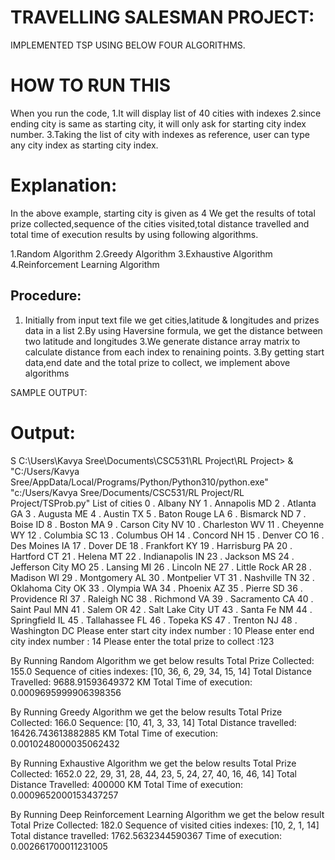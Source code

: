 
TRAVELLING SALESMAN PROJECT:
===========================
IMPLEMENTED TSP USING BELOW FOUR ALGORITHMS.

HOW TO RUN THIS
===============
When you run the code,
	1.It will display list of 40 cities with indexes
	2.since ending city is same as starting city, it will only ask for starting city index number.
	3.Taking the list of city with indexes as reference, user can type any city index as starting city index.
	

Explanation:
===========

In the above example, starting city is given as 4
We get the results of total prize collected,sequence of the cities visited,total distance travelled and total time of execution results by using following algorithms.

1.Random Algorithm
2.Greedy Algorithm
3.Exhaustive Algorithm
4.Reinforcement Learning Algorithm

Procedure:
----------
1. Initially from input text file we get cities,latitude & longitudes and prizes data in a list
2.By using Haversine formula, we get the distance between two latitude and longitudes
3.We generate distance array matrix to calculate distance from each index to renaining points.
3.By getting start data,end date and the total prize to collect, we implement above algorithms

SAMPLE OUTPUT:

Output:
=======

S C:\Users\Kavya Sree\Documents\CSC531\RL Project\RL Project> & "C:/Users/Kavya Sree/AppData/Local/Programs/Python/Python310/python.exe" "c:/Users/Kavya Sree/Documents/CSC531/RL Project/RL Project/TSProb.py"
List of cities
0 .  Albany NY
1 .  Annapolis MD
2 .  Atlanta GA
3 .  Augusta ME
4 .  Austin TX
5 .  Baton Rouge LA
6 .  Bismarck ND
7 .  Boise ID
8 .  Boston MA
9 .  Carson City NV
10 .  Charleston WV
11 .  Cheyenne WY
12 .  Columbia SC
13 .  Columbus OH
14 .  Concord NH
15 .  Denver CO
16 .  Des Moines IA
17 .  Dover DE
18 .  Frankfort KY
19 .  Harrisburg PA
20 .  Hartford CT
21 .  Helena MT
22 .  Indianapolis IN
23 .  Jackson MS
24 .  Jefferson City MO
25 .  Lansing MI
26 .  Lincoln NE
27 .  Little Rock AR
28 .  Madison WI
29 .  Montgomery AL
30 .  Montpelier VT
31 .  Nashville TN
32 .  Oklahoma City OK
33 .  Olympia WA
34 .  Phoenix AZ
35 .  Pierre SD
36 .  Providence RI
37 .  Raleigh NC
38 .  Richmond VA
39 .  Sacramento CA
40 .  Saint Paul MN
41 .  Salem OR
42 .  Salt Lake City UT
43 .  Santa Fe NM
44 .  Springfield IL
45 .  Tallahassee FL
46 .  Topeka KS
47 .  Trenton NJ
48 .  Washington DC
Please enter start city index number : 10
Please enter end city index number : 14
Please enter the total prize to collect :123

By Running Random Algorithm we get below results
Total Prize Collected:  155.0
Sequence of cities indexes:  [10, 36, 6, 29, 34, 15, 14]
Total Distance Travelled:  9688.91593649372  KM
Total Time of execution:  0.0009695999906398356

By Running Greedy Algorithm we get the below results
Total Prize Collected:  166.0
Sequence:  [10, 41, 3, 33, 14]
Total Distance travelled:  16426.743613882885  KM
Total Time of execution:  0.0010248000035062432

By Running Exhaustive Algorithm we get the below results
Total Prize Collected:  1652.0
 22, 29, 31, 28, 44, 23, 5, 24, 27, 40, 16, 46, 14]
Total Distance Travelled:  400000  KM
Total Time of execution:  0.0009652000153437257

By Running Deep Reinforcement Learning Algorithm we get the below result
Total Prize Collected:  182.0
Sequence of visited cities indexes:  [10, 2, 1, 14]
Total distance travelled:  1762.5632344590367
Time of execution:  0.002661700011231005

